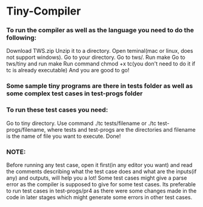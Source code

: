 # Tiny-Compiler 

### To run the compiler as well as the language you need to do the following:
Download TWS.zip 
Unzip it to a directory.
Open teminal(mac or linux, does not support windows).
Go to your directory.
Go to tws/.
Run make
Go to tws/tiny and run make 
Run command chmod +x tc(you don't need to do it if tc is already executable)
And you are good to go!

### Some sample tiny programs are there in tests folder as well as some complex test cases in test-progs folder

### To run these test cases you need:
Go to tiny directory.
Use command ./tc tests/filename or ./tc test-progs/filename, where tests and test-progs are the directories and filename is the name of file you want to execute.
Done!

### NOTE: 
Before running any test case, open it first(in any editor you want) and read the comments describing what the test case does and what are the inputs(if any) and outputs, will help you a lot!
Some test cases might give a parse error as the compiler is supposed to give for some test cases.
Its preferable to run test cases in test-progs/pr4 as there were some changes made in the code in later stages which might generate some errors in other test cases.
